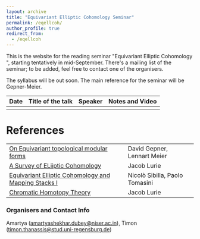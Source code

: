 ```yaml
---
layout: archive
title: "Equivariant Elliptic Cohomology Seminar"
permalink: /eqellcoh/
author_profile: true
redirect_from:
  - /eqellcoh
---
```




This is the website for the reading seminar "Equivariant Elliptic Cohomology ", starting tentatively in mid-September. There's a mailing list of the seminar; to be added, feel free to contact one of the organisers. 

The syllabus will be out soon. The main reference for the seminar will be Gepner-Meier.

Date  | Title of the talk | Speaker | Notes and Video 
--- | --- | --- | --- 
|||

  

References
======

|   |  |
| ------------- | ------------- |
|[On Equivariant topological modular forms](https://arxiv.org/abs/2004.10254) | David Gepner, Lennart Meier| 
| [A Survey of ELiiptic Cohomology](https://people.math.harvard.edu/~lurie/papers/survey.pdf)  | Jacob Lurie  |
| [Equivariant Elliptic Cohomology and Mapping Stacks I](https://arxiv.org/abs/2303.10146) | Nicolò Sibilla, Paolo Tomasini |
| [Chromatic Homotopy Theory](https://people.math.harvard.edu/~lurie/252x.html) | Jacob Lurie |

### Organisers and Contact Info
Amartya \(amartyashekhar.dubey@niser.ac.in\), Timon \(timon.thanassis@stud.uni-regensburg.de\)
